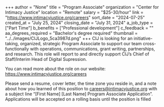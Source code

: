 +++
author = "None"
title = "Program Associate"
organization = "Center for Intimacy Justice"
location = "Remote"
salary = "$25-30/hour"
link = "https://www.intimacyjustice.org/careers"
sort_date = "2024-07-25"
created_at = "July 25, 2024"
closing_date = "July 31, 2024"
a_job_type = ["Part Time"]
b_benefits = ["Professional development"]
c_feedback = ""
aa_degrees_required = "Bachelor's degree required"
thumbnail = "../../images/CIJLogo_5ca3987d.png"
+++
CIJ is looking for an initiative-taking, organized, strategic Program Associate to support our team cross-functionally with operations, communications, grant writing, partnerships, and research. This role will report to and directly support CIJ’s Chief of Staff/Interim Head of Digital Supression.

You can read more about the role on our website: https://www.intimacyjustice.org/careers

Please send a resume, cover letter, the time zone you reside in, and a note about how you learned of this position to careers@intimacyjustice.org with a subject line “[First Name] [Last Name] Program Associate Application”. Applications will be accepted on a rolling basis until the position is filled